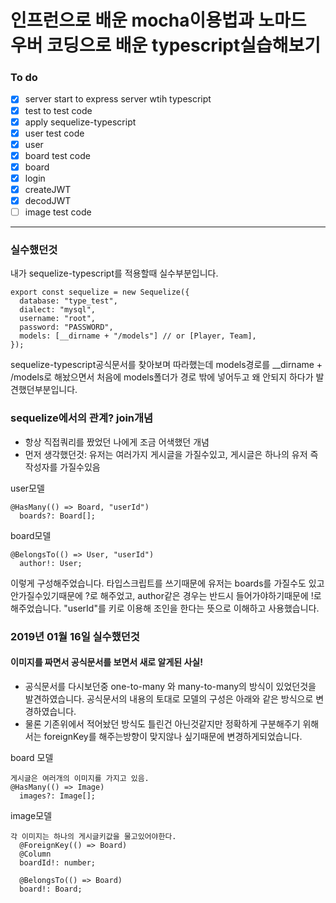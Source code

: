 # 인프런으로 배운 mocha이용법과 노마드 우버 코딩으로 배운 typescript실습해보기

### To do

- [x] server start to express server wtih typescript
- [x] test to test code
- [x] apply sequelize-typescript
- [x] user test code
- [x] user
- [x] board test code
- [x] board
- [x] login
- [x] createJWT
- [x] decodJWT
- [ ] image test code

---

### 실수했던것

내가 sequelize-typescript를 적용할때 실수부분입니다.

```
export const sequelize = new Sequelize({
  database: "type_test",
  dialect: "mysql",
  username: "root",
  password: "PASSWORD",
  models: [__dirname + "/models"] // or [Player, Team],
});
```

sequelize-typescript공식문서를 찾아보며 따라했는데 models경로를 \_\_dirname + /models로 해놨으면서
처음에 models폴더가 경로 밖에 넣어두고 왜 안되지 하다가 발견했던부분입니다.

### sequelize에서의 관계? join개념

- 항상 직접쿼리를 짰었던 나에게 조금 어색했던 개념
- 먼저 생각했던것: 유저는 여러가지 게시글을 가질수있고, 게시글은 하나의 유저 즉 작성자를 가질수있음

user모델

```
@HasMany(() => Board, "userId")
  boards?: Board[];
```

board모델

```
@BelongsTo(() => User, "userId")
  author!: User;
```

이렇게 구성해주었습니다. 타입스크립트를 쓰기때문에 유저는 boards를 가질수도 있고 안가질수있기때문에 ?로 해주었고,
author같은 경우는 반드시 들어가야하기때문에 !로 해주었습니다.
"userId"를 키로 이용해 조인을 한다는 뜻으로 이해하고 사용했습니다.

### 2019년 01월 16일 실수했던것

#### 이미지를 짜면서 공식문서를 보면서 새로 알게된 사실!

- 공식문서를 다시보던중 one-to-many 와 many-to-many의 방식이 있었던것을 발견하였습니다. 공식문서의 내용의 토대로 모델의 구성은 아래와 같은 방식으로 변경하였습니다.
- 물론 기존위에서 적어놨던 방식도 틀린건 아닌것같지만 정확하게 구분해주기 위해서는 foreignKey를 해주는방향이 맞지않나 싶기때문에 변경하게되었습니다.

board 모델

```
게시글은 여러개의 이미지를 가지고 있음.
@HasMany(() => Image)
  images?: Image[];
```

image모델

```
각 이미지는 하나의 게시글키값을 물고있어야한다.
  @ForeignKey(() => Board)
  @Column
  boardId!: number;

  @BelongsTo(() => Board)
  board!: Board;
```
